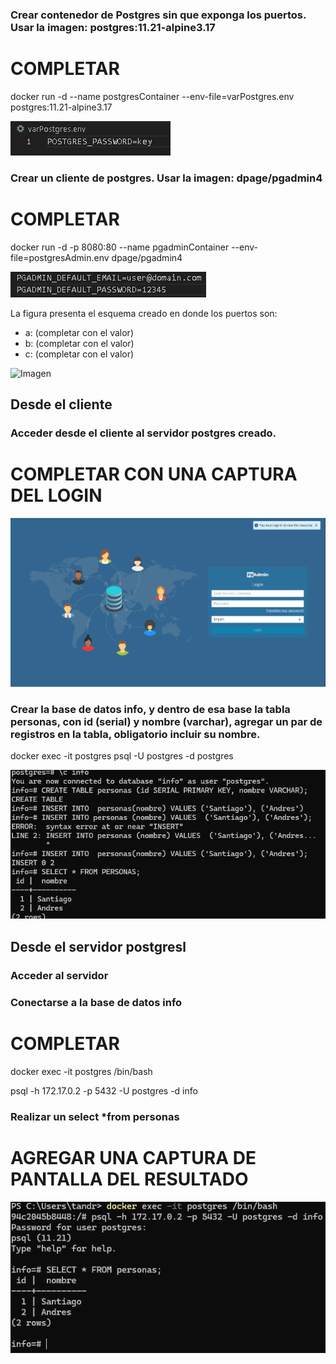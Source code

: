 ### Crear contenedor de Postgres sin que exponga los puertos. Usar la imagen: postgres:11.21-alpine3.17
# COMPLETAR
docker run -d --name postgresContainer --env-file=varPostgres.env postgres:11.21-alpine3.17

![Imagen](img/varPostgres.PNG)


### Crear un cliente de postgres. Usar la imagen: dpage/pgadmin4

# COMPLETAR

docker run -d -p 8080:80 --name pgadminContainer --env-file=postgresAdmin.env dpage/pgadmin4

![Imagen](img/postgresAdmin.PNG)


La figura presenta el esquema creado en donde los puertos son:
- a: (completar con el valor)
- b: (completar con el valor)
- c: (completar con el valor)

![Imagen](img/esquema-ejercicio3.PNG)

## Desde el cliente
### Acceder desde el cliente al servidor postgres creado.
# COMPLETAR CON UNA CAPTURA DEL LOGIN

![Imagen](img/loginpgadmin.PNG)
### Crear la base de datos info, y dentro de esa base la tabla personas, con id (serial) y nombre (varchar), agregar un par de registros en la tabla, obligatorio incluir su nombre.


docker exec -it postgres psql -U postgres -d postgres

![Imagen](img/datosDB.PNG)

## Desde el servidor postgresl
### Acceder al servidor
### Conectarse a la base de datos info
# COMPLETAR

docker exec -it postgres /bin/bash

psql -h 172.17.0.2 -p 5432 -U postgres -d info
### Realizar un select *from personas
# AGREGAR UNA CAPTURA DE PANTALLA DEL RESULTADO

![Imagen](img/postgres.PNG)


